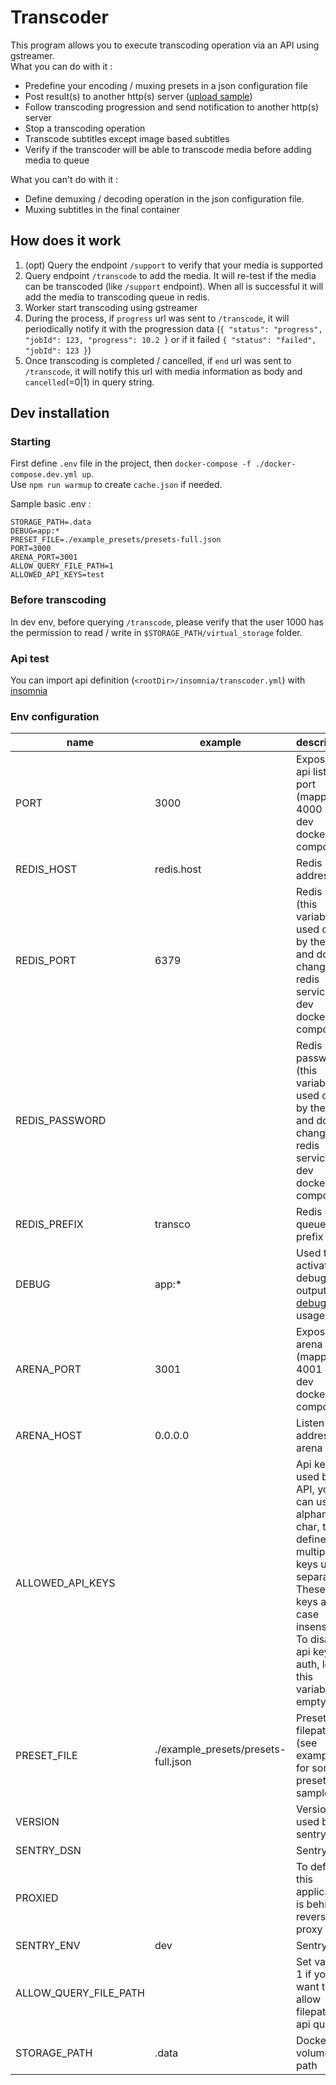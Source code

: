 # Transcoder

This program allows you to execute transcoding operation via an API using gstreamer.   
What you can do with it :
- Predefine your encoding / muxing presets in a json configuration file
- Post result(s) to another http(s) server ([upload sample](https://github.com/totodl2/muxer/blob/master/src/routes/index.js#L17))
- Follow transcoding progression and send notification to another http(s) server 
- Stop a transcoding operation
- Transcode subtitles except image based subtitles 
- Verify if the transcoder will be able to transcode media before adding media to queue 

What you can't do with it :
- Define demuxing / decoding operation in the json configuration file. 
- Muxing subtitles in the final container

## How does it work

1. (opt) Query the endpoint `/support` to verify that your media is supported
2. Query endpoint `/transcode` to add the media. It will re-test if the media can be transcoded 
   (like `/support` endpoint). When all is successful it will add the media to transcoding queue in redis.
3. Worker start transcoding using gstreamer
4. During the process, if `progress` url was sent to `/transcode`, it will periodically notify it with
   the progression data (`{ "status": "progress", "jobId": 123, "progress": 10.2 }` or if it failed 
   `{ "status": "failed", "jobId": 123 }`)
5. Once transcoding is completed / cancelled, if `end` url was sent to `/transcode`, 
   it will notify this url with media information as body and `cancelled`(=0|1) in query string.
   
## Dev installation 

### Starting 

First define `.env` file in the project, then `docker-compose -f ./docker-compose.dev.yml up`.   
Use `npm run warmup` to create `cache.json` if needed.

Sample basic .env :
```dotenv
STORAGE_PATH=.data
DEBUG=app:*
PRESET_FILE=./example_presets/presets-full.json
PORT=3000
ARENA_PORT=3001
ALLOW_QUERY_FILE_PATH=1
ALLOWED_API_KEYS=test
```

### Before transcoding

In dev env, before querying `/transcode`, please verify that the user 1000 has the permission to read / write in
`$STORAGE_PATH/virtual_storage` folder.

### Api test

You can import api definition (`<rootDir>/insomnia/transcoder.yml`) with [insomnia](https://insomnia.rest/download) 

### Env configuration

| name | example | description | 
| --- | --- | --- |
| PORT | 3000 | Exposed api listen port (mapped to 4000 in dev docker-compose) |
| REDIS_HOST | redis.host | Redis address |
| REDIS_PORT | 6379 | Redis port (this variable is used only by the app and don't change redis service in dev docker-compose) |
| REDIS_PASSWORD | | Redis password (this variable is used only by the app and don't change redis service in dev docker-compose) |
| REDIS_PREFIX | transco | Redis queue prefix  |
| DEBUG | app:* | Used to activate debug output see [debug](https://github.com/visionmedia/debug#windows-command-prompt-notes) for usage |
| ARENA_PORT | 3001 | Exposed arena port (mapped to 4001 in dev docker-compose) |
| ARENA_HOST | 0.0.0.0 | Listen address for arena |
| ALLOWED_API_KEYS | | Api keys used by the API, you can use alphanum char, to define multiple api keys use `,` separator. Theses api keys are case insensitive. To disable api key auth, let this variable empty |
| PRESET_FILE | ./example_presets/presets-full.json | Preset filepath (see example dir for some presets sample) |
| VERSION | | Version used by sentry |
| SENTRY_DSN | | Sentry DSN |
| PROXIED | | To define if this application is behind a reverse proxy |
| SENTRY_ENV | dev | Sentry env |
| ALLOW_QUERY_FILE_PATH | | Set value to 1 if you want to allow filepath in api queries |
| STORAGE_PATH | .data | Docker volumes path |
